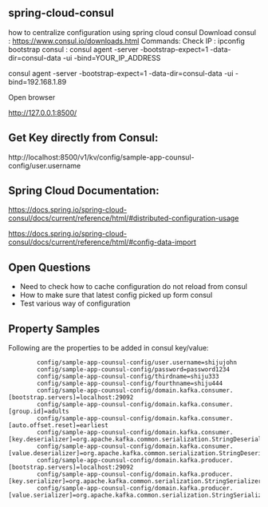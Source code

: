 ## spring-cloud-consul
how to centralize configuration using spring cloud consul
Download consul :  https://www.consul.io/downloads.html
Commands:
Check IP : ipconfig
bootstrap consul : consul agent -server -bootstrap-expect=1 -data-dir=consul-data -ui -bind=YOUR_IP_ADDRESS

consul agent -server -bootstrap-expect=1 -data-dir=consul-data -ui -bind=192.168.1.89

Open browser

http://127.0.0.1:8500/

## Get Key directly from Consul: 
http://localhost:8500/v1/kv/config/sample-app-counsul-config/user.username


## Spring Cloud Documentation:

https://docs.spring.io/spring-cloud-consul/docs/current/reference/html/#distributed-configuration-usage

https://docs.spring.io/spring-cloud-consul/docs/current/reference/html/#config-data-import


## Open Questions

* Need to check how to cache configuration do not reload from consul
* How to make sure that latest config picked up form consul
* Test various way of configuration


## Property Samples
Following are the properties to be added in consul key/value:


			config/sample-app-counsul-config/user.username=shijujohn
			config/sample-app-counsul-config/password=password1234
			config/sample-app-counsul-config/thirdname=shiju333
			config/sample-app-counsul-config/fourthname=shiju444
			config/sample-app-counsul-config/domain.kafka.consumer.[bootstrap.servers]=localhost:29092
			config/sample-app-counsul-config/domain.kafka.consumer.[group.id]=adults
			config/sample-app-counsul-config/domain.kafka.consumer.[auto.offset.reset]=earliest
			config/sample-app-counsul-config/domain.kafka.consumer.[key.deserializer]=org.apache.kafka.common.serialization.StringDeserializer
			config/sample-app-counsul-config/domain.kafka.consumer.[value.deserializer]=org.apache.kafka.common.serialization.StringDeserializer
			config/sample-app-counsul-config/domain.kafka.producer.[bootstrap.servers]=localhost:29092
			config/sample-app-counsul-config/domain.kafka.producer.[key.serializer]=org.apache.kafka.common.serialization.StringSerializer
			config/sample-app-counsul-config/domain.kafka.producer.[value.serializer]=org.apache.kafka.common.serialization.StringSerializer